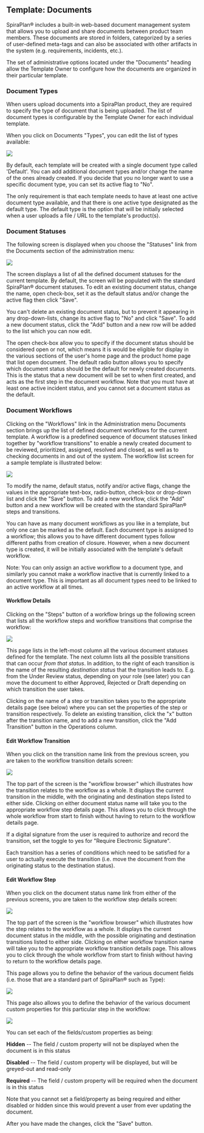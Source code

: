 ## Template: Documents

SpiraPlan® includes a built-in web-based document management system that
allows you to upload and share documents between product team members.
These documents are stored in folders, categorized by a series of
user-defined meta-tags and can also be associated with other artifacts
in the system (e.g. requirements, incidents, etc.).

The set of administrative options located under the "Documents" heading
allow the Template Owner to configure how the documents are organized in
their particular template.

### Document Types

When users upload documents into a SpiraPlan product, they are required
to specify the type of document that is being uploaded. The list of
document types is configurable by the Template Owner for each individual
template.

When you click on Documents "Types", you can edit the list of types
available:

![](img/Template_Documents_128.png)




By default, each template will be created with a single document type
called 'Default'. You can add additional document types and/or change
the name of the ones already created. If you decide that you no longer
want to use a specific document type, you can set its active flag to
"No".

The only requirement is that each template needs to have at least one
active document type available, and that there is one active type
designated as the default type. The default type is the option that will
be initially selected when a user uploads a file / URL to the template's
product(s).

### Document Statuses

The following screen is displayed when you choose the "Statuses" link
from the Documents section of the administration menu:

![](img/Template_Documents_129.png)




The screen displays a list of all the defined document statuses for the
current template. By default, the screen will be populated with the
standard SpiraPlan® document statuses. To edit an existing document
status, change the name, open check-box, set it as the default status
and/or change the active flag then click "Save".

You can't delete an existing document status, but to prevent it
appearing in any drop-down-lists, change its active flag to "No" and
click "Save". To add a new document status, click the "Add" button and a
new row will be added to the list which you can now edit.

The open check-box allow you to specify if the document status should be
considered open or not, which means it is would be eligible for display
in the various sections of the user's home page and the product home
page that list open document. The default radio button allows you to
specify which document status should be the default for newly created
documents. This is the status that a new document will be set to when
first created, and acts as the first step in the document workflow. Note
that you must have at least one active incident status, and you cannot
set a document status as the default.

### Document Workflows

Clicking on the "Workflows" link in the Administration menu Documents
section brings up the list of defined document workflows for the current
template. A workflow is a predefined sequence of document statuses
linked together by "workflow transitions" to enable a newly created
document to be reviewed, prioritized, assigned, resolved and closed, as
well as to checking documents in and out of the system. The workflow
list screen for a sample template is illustrated below:

![](img/Template_Documents_130.png)




To modify the name, default status, notify and/or active flags, change
the values in the appropriate text-box, radio-button, check-box or
drop-down list and click the "Save" button. To add a new workflow, click
the "Add" button and a new workflow will be created with the standard
SpiraPlan® steps and transitions.

You can have as many document workflows as you like in a template, but
only one can be marked as the default. Each document type is assigned to
a workflow; this allows you to have different document types follow
different paths from creation of closure. However, when a new document
type is created, it will be initially associated with the template's
default workflow.

Note: You can only assign an active workflow to a document type, and
similarly you cannot make a workflow inactive that is currently linked
to a document type. This is important as all document types need to be
linked to an active workflow at all times.

#### Workflow Details

Clicking on the "Steps" button of a workflow brings up the following
screen that lists all the workflow steps and workflow transitions that
comprise the workflow:

![](img/Template_Documents_131.png)




This page lists in the left-most column all the various document
statuses defined for the template. The next column lists all the
possible transitions that can occur *from that status*. In addition, to
the right of each transition is the name of the resulting *destination
status* that the transition leads to. E.g. from the Under Review status,
depending on your role (see later) you can move the document to either
Approved, Rejected or Draft depending on which transition the user
takes.

Clicking on the name of a step or transition takes you to the
appropriate details page (see below) where you can set the properties of
the step or transition respectively. To delete an existing transition,
click the "x" button after the transition name, and to add a new
transition, click the "Add Transition" button in the Operations column.

#### Edit Workflow Transition

When you click on the transition name link from the previous screen, you
are taken to the workflow transition details screen:

![](img/Template_Documents_132.png)




The top part of the screen is the "workflow browser" which illustrates
how the transition relates to the workflow as a whole. It displays the
current transition in the middle, with the originating and destination
steps listed to either side. Clicking on either document status name
will take you to the appropriate workflow step details page. This allows
you to click through the whole workflow from start to finish without
having to return to the workflow details page.

If a digital signature from the user is required to authorize and record
the transition, set the toggle to yes for "Require Electronic
Signature".

Each transition has a series of conditions which need to be satisfied
for a user to actually execute the transition (i.e. move the document
from the originating status to the destination status).

#### Edit Workflow Step

When you click on the document status name link from either of the
previous screens, you are taken to the workflow step details screen:

![](img/Template_Documents_133.png)




The top part of the screen is the "workflow browser" which illustrates
how the step relates to the workflow as a whole. It displays the current
document status in the middle, with the possible originating and
destination transitions listed to either side. Clicking on either
workflow transition name will take you to the appropriate workflow
transition details page. This allows you to click through the whole
workflow from start to finish without having to return to the workflow
details page.

This page allows you to define the behavior of the various document
fields (i.e. those that are a standard part of SpiraPlan® such as Type):

![](img/Template_Documents_134.png)




This page also allows you to define the behavior of the various document
custom properties for this particular step in the workflow:

![](img/Template_Documents_135.png)




You can set each of the fields/custom properties as being:

**Hidden** -- The field / custom property will not be displayed when the
document is in this status

**Disabled** -- The field / custom property will be displayed, but will
be greyed-out and read-only

**Required** -- The field / custom property will be required when the
document is in this status

Note that you cannot set a field/property as being required and either
disabled or hidden since this would prevent a user from ever updating
the document.

After you have made the changes, click the "Save" button.

